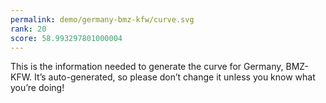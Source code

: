 ```yaml
---
permalink: demo/germany-bmz-kfw/curve.svg
rank: 20
score: 58.993297801000004
---
```


This is the information needed to generate the curve for Germany, BMZ-KFW. It’s
auto-generated, so please don’t change it unless you know what you’re
doing!
